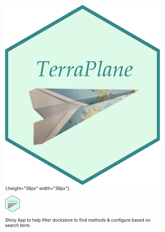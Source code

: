 
![terra](images/terraplane.png){:height="36px" width="36px"}.

<img src="images/terraplane.png" width="48">

Shiny App to help filter dockstore to find methods & configure based on search term. 


